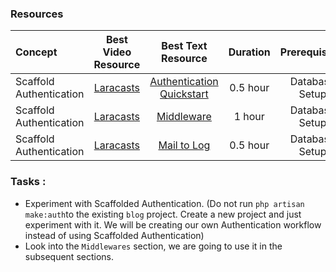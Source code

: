 ### Resources

Concept | Best Video Resource | Best Text Resource | Duration | Prerequisites
:-- | :--: | :--: | :--: | :--:
Scaffold Authentication | [Laracasts](https://laracasts.com/series/laravel-from-scratch-2017/episodes/17) | [Authentication Quickstart](https://laravel.com/docs/5.4/authentication#authentication-quickstart) | 0.5 hour | Database Setup
Scaffold Authentication | [Laracasts](https://laracasts.com/series/laravel-from-scratch-2017/episodes/17) | [Middleware](https://laravel.com/docs/5.4/middleware) | 1 hour | Database Setup
Scaffold Authentication | [Laracasts](https://laracasts.com/series/laravel-from-scratch-2017/episodes/17) |  [Mail to Log](https://laravel.com/docs/5.4/mail#mail-and-local-development) | 0.5 hour | Database Setup

### Tasks :
- Experiment with Scaffolded Authentication. (Do not run `php artisan make:auth`to the existing `blog` project. Create a new project and just experiment with it. We will be creating our own Authentication workflow instead of using Scaffolded Authentication)
- Look into the `Middlewares` section, we are going to use it in the subsequent sections.
